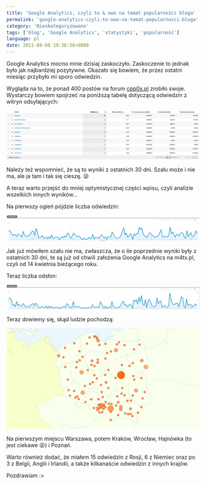```yaml
---
title: 'Google Analytics, czyli to & owo na temat popularności bloga'
permalink: 'google-analytics-czyli-to-owo-na-temat-popularnosci-bloga'
category: 'Nieskategoryzowane'
tags: ['blog', 'Google Analytics', 'statystyki', 'popularność']
language: pl
date: 2011-09-08 19:36:58+0000
---
```


Google Analytics mocno mnie dzisiaj zaskoczyło. Zaskoczenie to jednak było jak najbardziej pozytywne. Okazało się bowiem, że przez ostatni miesiąc przybyło mi sporo odwiedzin.

Wygląda na to, że ponad 400 postów na forum [cpp0x.pl](http://cpp0x.pl/) zrobiło swoje. Wystarczy bowiem spojrzeć na poniższą tabelę dotyczącą odwiedzin z witryn odsyłających:

[![Odwiedziny z witryn odsyłających — Google Analytics](/static/images/blog/2011-09-08-pl-google-analytics-czyli-to-owo-na-temat-popularnosci-bloga-ganalytics_01.png)](/static/images/blog/2011-09-08-pl-google-analytics-czyli-to-owo-na-temat-popularnosci-bloga-ganalytics_01.png)

Należy też wspomnieć, że są to wyniki z ostatnich 30 dni. Szału może i nie ma, ale ja tam i tak się cieszę. 😜

A teraz warto przejść do mniej optymistycznej części wpisu, czyli analizie wszelkich innych wyników...

Na pierwszy ogień pójdzie liczba odwiedzin:

[![Liczba odwiedzin — Google Analytics](/static/images/blog/2011-09-08-pl-google-analytics-czyli-to-owo-na-temat-popularnosci-bloga-ganalytics_02.png)](/static/images/blog/2011-09-08-pl-google-analytics-czyli-to-owo-na-temat-popularnosci-bloga-ganalytics_02.png)

Jak już mówiłem szału nie ma, zwłaszcza, że o ile poprzednie wyniki były z ostatnich 30 dni, te są już od chwili założenia Google Analytics na m4tx.pl, czyli od 14 kwietnia bieżącego roku.

Teraz liczba odsłon:

[![Liczba odsłon — Google Analytics](/static/images/blog/2011-09-08-pl-google-analytics-czyli-to-owo-na-temat-popularnosci-bloga-ganalytics_03.png)](/static/images/blog/2011-09-08-pl-google-analytics-czyli-to-owo-na-temat-popularnosci-bloga-ganalytics_03.png)

Teraz dowiemy się, skąd ludzie pochodzą:

[![Pochodzenie odwiedzających — Google Analytics](/static/images/blog/2011-09-08-pl-google-analytics-czyli-to-owo-na-temat-popularnosci-bloga-ganalytics_04.png)](/static/images/blog/2011-09-08-pl-google-analytics-czyli-to-owo-na-temat-popularnosci-bloga-ganalytics_04.png)

Na pierwszym miejscu Warszawa, potem Kraków, Wrocław, Hajnówka (to jest ciekawe 😜) i Poznań.

Warto również dodać, że miałem 15 odwiedzin z Rosji, 6 z Niemiec oraz po 3 z Belgii, Anglii i Irlandii, a także kilkanaście odwiedzin z innych krajów.

Pozdrawiam :\>
